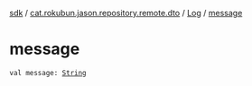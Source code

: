 [sdk](../../index.md) / [cat.rokubun.jason.repository.remote.dto](../index.md) / [Log](index.md) / [message](./message.md)

# message

`val message: `[`String`](https://kotlinlang.org/api/latest/jvm/stdlib/kotlin/-string/index.html)